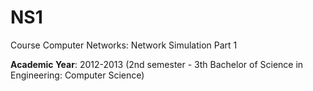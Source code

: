 # NS1
Course Computer Networks: Network Simulation Part 1

**Academic Year**: 2012-2013 (2nd semester - 3th Bachelor of Science in Engineering: Computer Science)
